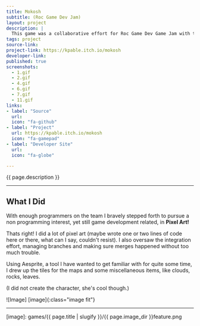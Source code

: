 ```yaml
---
title: Mokosh
subtitle: (Roc Game Dev Jam)
layout: project
description: |
  This game was a collaborative effort for Roc Game Dev Game Jam with the theme of "Growth" in which you play as Mokosh, Guardian Spirit of Nature in a nature themed platformer.  
tags: project
source-link: 
project-link: https://kpable.itch.io/mokosh
developer-link: 
published: true
screenshots:
  - 1.gif
  - 2.gif
  - 4.gif
  - 6.gif
  - 7.gif
  - 11.gif
links:
- label: "Source"
  url: 
  icon: "fa-github"
- label: "Project"
  url: https://kpable.itch.io/mokosh
  icon: "fa-gamepad"
- label: "Developer Site"
  url: 
  icon: "fa-globe"

---
```


<!-- Description -->
{{ page.description }}

---

## What I Did

With enough programmers on the team I bravely stepped forth to pursue a non programming interest, yet still game development related, in **Pixel Art!**

Thats right! I did a lot of pixel art (maybe wrote one or two lines of code here or there, what can I say, couldn't resist). I also oversaw the integration effort, managing branches and making sure merges happened without too much trouble. 

Using Aesprite, a tool I have wanted to get familiar with for quite some time, I drew up the tiles for the maps and some miscellaneous items, like clouds, rocks, leaves. 

(I did not create the character, she's cool though.)

![Image] [image]{:class="image fit"}

---


[image]: games/{{ page.title | slugify }}/{{ page.image_dir }}feature.png
